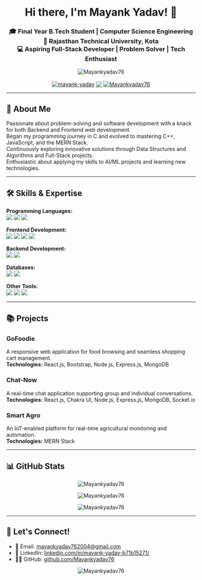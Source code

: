 <!---
Mayankyadav76/Mayankyadav76 is a ✨ special ✨ repository because its `README.md` (this file) appears on your GitHub profile.
You can click the Preview link to take a look at your changes.
-->

<h1 align="center">Hi there, I'm Mayank Yadav! 👋</h1>
<h3 align="center">🎓 Final Year B.Tech Student | Computer Science Engineering<br>📍 Rajasthan Technical University, Kota<br>💻 Aspiring Full-Stack Developer | Problem Solver | Tech Enthusiast</h3>

<p align="center">
  <img src="https://komarev.com/ghpvc/?username=Mayankyadav76&label=Profile%20views&color=0e75b6&style=flat" alt="Mayankyadav76" />
</p>

<p align="center">
  <a href="https://www.linkedin.com/in/mayank-yadav-b71b15271/" target="blank"><img align="center" src="https://img.shields.io/badge/LinkedIn-blue?logo=linkedin&style=for-the-badge" alt="mayank-yadav" /></a>
  <a href="mailto:mayankyadav762004@gmail.com"><img align="center" src="https://img.shields.io/badge/-Email-EA4335?logo=gmail&logoColor=white&style=for-the-badge" /></a>
  <a href="https://github.com/Mayankyadav76" target="blank"><img align="center" src="https://img.shields.io/badge/GitHub-100000?logo=github&style=for-the-badge&logoColor=white" alt="Mayankyadav76" /></a>
</p>

---

## 🚀 About Me

Passionate about problem-solving and software development with a knack for both Backend and Frontend web development.  
Began my programming journey in C and evolved to mastering C++, JavaScript, and the MERN Stack.  
Continuously exploring innovative solutions through Data Structures and Algorithms and Full-Stack projects.  
Enthusiastic about applying my skills to AI/ML projects and learning new technologies.

---

## 🛠️ Skills & Expertise

**Programming Languages:**  
<img src="https://img.shields.io/badge/C-00599C?style=flat-square&logo=c&logoColor=white"/> <img src="https://img.shields.io/badge/C++-00599C?style=flat-square&logo=c%2B%2B&logoColor=white"/> <img src="https://img.shields.io/badge/JavaScript-F7DF1E?style=flat-square&logo=javascript&logoColor=black"/>

**Frontend Development:**  
<img src="https://img.shields.io/badge/HTML5-E34F26?style=flat-square&logo=html5&logoColor=white"/> <img src="https://img.shields.io/badge/CSS3-1572B6?style=flat-square&logo=css3&logoColor=white"/> <img src="https://img.shields.io/badge/React-61DAFB?style=flat-square&logo=react&logoColor=black"/> <img src="https://img.shields.io/badge/Bootstrap-563D7C?style=flat-square&logo=bootstrap&logoColor=white"/>

**Backend Development:**  
<img src="https://img.shields.io/badge/Node.js-339933?style=flat-square&logo=nodedotjs&logoColor=white"/> <img src="https://img.shields.io/badge/Express.js-000000?style=flat-square&logo=express&logoColor=white"/>

**Databases:**  
<img src="https://img.shields.io/badge/MongoDB-47A248?style=flat-square&logo=mongodb&logoColor=white"/> <img src="https://img.shields.io/badge/MySQL-4479A1?style=flat-square&logo=mysql&logoColor=white"/>

**Other Tools:**  
<img src="https://img.shields.io/badge/Git-F05032?style=flat-square&logo=git&logoColor=white"/> <img src="https://img.shields.io/badge/GitHub-181717?style=flat-square&logo=github&logoColor=white"/> <img src="https://img.shields.io/badge/Power%20BI-F2C811?style=flat-square&logo=powerbi&logoColor=black"/>

---

## 📚 Projects

### GoFoodie
A responsive web application for food browsing and seamless shopping cart management.  
**Technologies:** React.js, Bootstrap, Node.js, Express.js, MongoDB

### Chat-Now
A real-time chat application supporting group and individual conversations.  
**Technologies:** React.js, Chakra UI, Node.js, Express.js, MongoDB, Socket.io

### Smart Agro
An IoT-enabled platform for real-time agricultural monitoring and automation.  
**Technologies:** MERN Stack

---

## 📊 GitHub Stats

<p align="center">
  <img src="https://github-readme-stats.vercel.app/api?username=Mayankyadav76&show_icons=true&locale=en" alt="Mayankyadav76" />
</p>
<p align="center">
  <img src="https://github-readme-streak-stats.herokuapp.com/?user=Mayankyadav76" alt="Mayankyadav76" />
</p>
<p align="center">
  <img src="https://github-readme-stats.vercel.app/api/top-langs?username=Mayankyadav76&show_icons=true&locale=en&layout=compact" alt="Mayankyadav76" />
</p>

---

## 🌱 Let's Connect!

- 📧 Email: [mayankyadav762004@gmail.com](mailto:mayankyadav762004@gmail.com)
- 💼 LinkedIn: [linkedin.com/in/mayank-yadav-b71b15271/](https://www.linkedin.com/in/mayank-yadav-b71b15271/)
- 🧑‍💻 GitHub: [github.com/Mayankyadav76](https://github.com/Mayankyadav76)

<p align="center">
  <img src="https://github-profile-trophy.vercel.app/?username=Mayankyadav76" alt="Mayankyadav76" />
</p>
